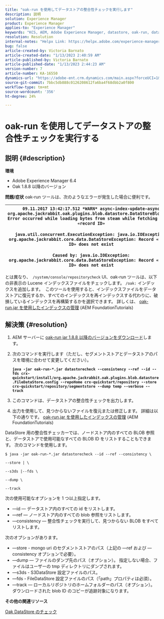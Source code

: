 ```yaml
---
title: "oak-run を使用してデータストアの整合性チェックを実行します"
description: 説明
solution: Experience Manager
product: Experience Manager
applies-to: "Experience Manager"
keywords: "KCS, AEM, Adobe Experience Manager, datastore, oak-run, datastore consistency check"
resolution: Resolution
internal-notes: "Helpx Link: https://helpx.adobe.com/experience-manager/kb/How-to-run-a-datastore-consistency-check-via-oak-run-AEM.html"
bug: false
article-created-by: Victoria Barnato
article-created-date: "1/13/2023 2:40:59 AM"
article-published-by: Victoria Barnato
article-published-date: "1/13/2023 2:44:23 AM"
version-number: 7
article-number: KA-16550
dynamics-url: "https://adobe-ent.crm.dynamics.com/main.aspx?forceUCI=1&pagetype=entityrecord&etn=knowledgearticle&id=999908b0-eb92-ed11-aad1-6045bd006d92"
source-git-commit: 7bbc5db888c0126208612fa6ba4f68dbb2a0f800
workflow-type: tm+mt
source-wordcount: '356'
ht-degree: 24%

---
```


# oak-run を使用してデータストアの整合性チェックを実行する

## 説明 {#description}

<b>環境</b>
- Adobe Experience Manager 6.4
- Oak 1.8.8 以降のバージョン



<b>問題/症状</b>
oak-run ツールは、次のようなエラーが発生した場合に便利です。


| `09.11.2017 13:42:17.512 *WARN* async-index-update-async org.apache.jackrabbit.oak.plugins.blob.datastore.DataStoreBlobStore Error occurred while loading bytes from steam while fetching for id «record ID»`<br><br>`java.util.concurrent.ExecutionException: java.io.IOException: org.apache.jackrabbit.core.data.DataStoreException: Record «record ID» does not exist`<br><br>`Caused by: java.io.IOException: org.apache.jackrabbit.core.data.DataStoreException: Record «record ID» does not exist` |
| --- |




とは異なり、` /system/console/repositorycheck` UI、oak-run ツールは、以下の非表示の Lucene インデックスファイルをチェックします。 `/oak:` インデックスを追加します。  このツールを使用すると、インデックスファイルをデータストアに復元するか、すべてのインデックスを再インデックスする代わりに、破損しているインデックスを再構築するかを選択できます。 詳しくは、 [oak-run.jar を使用したインデックスの管理](https://experienceleague.adobe.com/docs/experience-manager-learn/foundation/administration/use-oak-run-jar-to-manage-indexes.html?lang=en) (AEM FoundationTutorials)


## 解決策 {#resolution}


1. AEM サーバーに [oak-run jar 1.8.8 以降のバージョンをダウンロード](https://repo1.maven.org/maven2/org/apache/jackrabbit/oak-run/1.6.6/oak-run-1.6.6.jar)します。
2. 次のコマンドを実行します（ただし、セグメントストアとデータストアのパスを環境に合わせて変更してください）。

   <b>`java -jar oak-run-*.jar datastorecheck --consistency --ref --id --fds crx-quickstart/install/org.apache.jackrabbit.oak.plugins.blob.datastore.FileDataStore.config --repoHome crx-quickstart/repository --store crx-quickstart/repository/segmentstore --dump temp --verbose --track`</b>


3. このコマンドは、データストアの整合性チェックを出力します。
4. 出力を使用して、見つからないファイルを復元または修正します。 詳細は以下の通りです。 [oak-run.jar を使用したインデックスの管理](https://experienceleague.adobe.com/docs/experience-manager-learn/foundation/administration/use-oak-run-jar-to-manage-indexes.html?lang=en) (AEM FoundationTutorials)


DataStore 用の整合性チェッカーでは、ノードストア内のすべての BLOB 参照と、データストアで使用可能なすべての BLOB ID をリストすることもできます。 次のコマンドを使用します。

`$ java -jar oak-run-*.jar datastorecheck --id --ref --consistency \`

`--store | \`

`--s3ds |--fds \`

`--dump \`

`--track`

次の使用可能なオプションを 1 つ以上指定します。

- —id — データストア内のすべての id をリストします。
- —ref — ノードストア内のすべての blob 参照をリストします。
- —consistency — 整合性チェックを実行して、見つからない BLOB をすべてリストします。


次のオプションがあります。

- —store - mongo uri のセグメントストアのパス（上記の —ref および —consistency オプションで必要）。
- —dump — ファイルのダンプ先のパス（オプション）。 指定しない場合、ファイルはユーザーの tmp ディレクトリにダンプされます。
- —s3ds - S3DataStore 設定ファイルのパス。
- —fds - FileDataStore 設定ファイルのパス（「path」プロパティは必須）。
- —track — ローカルリポジトリのホームフォルダーのパス（オプション）。 ダウンロードされた blob ID のコピーが追跡対象になります。


<b>その他の関連リソース</b>

[Oak DataStore のチェック](https://github.com/apache/jackrabbit-oak/tree/1.8/oak-run#oak-datastore-check)
